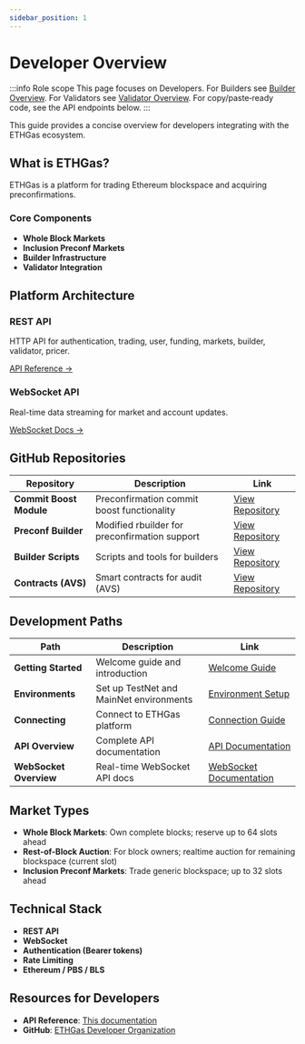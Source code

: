 ```yaml
---
sidebar_position: 1
---
```


# Developer Overview

:::info Role scope
This page focuses on Developers. For Builders see [Builder Overview](/docs/api/builder/overview). For Validators see [Validator Overview](/docs/validators/overview). For copy/paste‑ready code, see the API endpoints below.
:::

This guide provides a concise overview for developers integrating with the ETHGas ecosystem.

## What is ETHGas?

ETHGas is a platform for trading Ethereum blockspace and acquiring preconfirmations.

### Core Components

- **Whole Block Markets**
- **Inclusion Preconf Markets**
- **Builder Infrastructure**
- **Validator Integration**

## Platform Architecture

<div className="row">
  <div className="col col--6">
    <div className="feature-card">
      <h3>REST API</h3>
      <p>HTTP API for authentication, trading, user, funding, markets, builder, validator, pricer.</p>
      <a href="/docs/api/overview" className="button button--outline button--sm">
        API Reference →
      </a>
    </div>
  </div>
  <div className="col col--6">
    <div className="feature-card">
      <h3>WebSocket API</h3>
      <p>Real-time data streaming for market and account updates.</p>
      <a href="/docs/websocket/overview" className="button button--outline button--sm">
        WebSocket Docs →
      </a>
    </div>
  </div>
</div>

## GitHub Repositories

| Repository | Description | Link |
|------------|-------------|------|
| **Commit Boost Module** | Preconfirmation commit boost functionality | <a href="https://github.com/ethgas-developer/ethgas-preconf-commit-boost-module" target="_blank" rel="noopener noreferrer">View Repository</a> |
| **Preconf Builder** | Modified rbuilder for preconfirmation support | <a href="https://github.com/ethgas-developer/preconf-builder" target="_blank" rel="noopener noreferrer">View Repository</a> |
| **Builder Scripts** | Scripts and tools for builders | <a href="https://github.com/ethgas-developer/ethgas-builder-scripts" target="_blank" rel="noopener noreferrer">View Repository</a> |
| **Contracts (AVS)** | Smart contracts for audit (AVS) | <a href="https://github.com/ethgas-developer/ethgas-contracts-avs-for-audit" target="_blank" rel="noopener noreferrer">View Repository</a> |

## Development Paths

| Path | Description | Link |
|------|-------------|------|
| **Getting Started** | Welcome guide and introduction | [Welcome Guide](/docs/getting-started/welcome) |
| **Environments** | Set up TestNet and MainNet environments | [Environment Setup](/docs/getting-started/environments) |
| **Connecting** | Connect to ETHGas platform | [Connection Guide](/docs/getting-started/connecting) |
| **API Overview** | Complete API documentation | [API Documentation](/docs/api/overview) |
| **WebSocket Overview** | Real-time WebSocket API docs | [WebSocket Documentation](/docs/websocket/overview) |

## Market Types

- **Whole Block Markets**: Own complete blocks; reserve up to 64 slots ahead
- **Rest-of-Block Auction**: For block owners; realtime auction for remaining blockspace (current slot)
- **Inclusion Preconf Markets**: Trade generic blockspace; up to 32 slots ahead

## Technical Stack

- **REST API**
- **WebSocket**
- **Authentication (Bearer tokens)**
- **Rate Limiting**
- **Ethereum / PBS / BLS**

## Resources for Developers

- **API Reference**: [This documentation](/docs/api/overview)
- **GitHub**: <a href="https://github.com/ethgas-developer" target="_blank" rel="noopener noreferrer">ETHGas Developer Organization</a> 